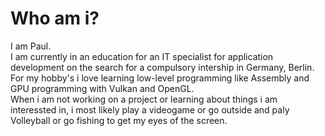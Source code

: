 <div>
  <h1>Who am i?</h1>
  <p>
    I am Paul. <br/>
    I am currently in an education for an IT specialist for application development on the search for a compulsory intership in Germany, Berlin. <br/>
    For my hobby's i love learning low-level programming like Assembly and GPU programming with Vulkan and OpenGL. <br/>
    When i am not working on a project or learning about things i am interessted in, i most likely play a videogame or go outside and paly Volleyball or go fishing to get my eyes of the screen.
  </p>
</div>

<a href="https://u8views.com/github/Paule1511" style="display:none;"><img style="display:none;" src="https://u8views.com/api/v1/github/profiles/111686991/views/day-week-month-total-count.svg"></a>
